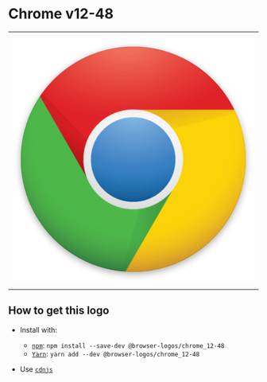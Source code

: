 # Chrome v12-48

<table>
    <tbody>
        <tr>
            <td height="512px" width="512px">
                <a href="./"><img width="500px" src="chrome_12-48_512x512.png" alt="Chrome v12-48 browser logo"></a>
            </td>
        <tr>
    </tbody>
</table>


## How to get this logo

* Install with:

  * [`npm`](https://www.npmjs.com/): `npm install --save-dev @browser-logos/chrome_12-48`
  * [`Yarn`](https://yarnpkg.com/): `yarn add --dev @browser-logos/chrome_12-48`

* Use [`cdnjs`](https://cdnjs.com/libraries/browser-logos)
